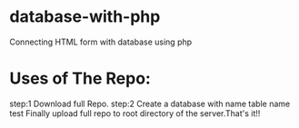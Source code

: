 # database-with-php
Connecting HTML form with database using php

# Uses of The Repo:
step:1 Download full Repo.
step:2 Create a database with name table name test
Finally upload full repo to root directory of the server.That's it!!

